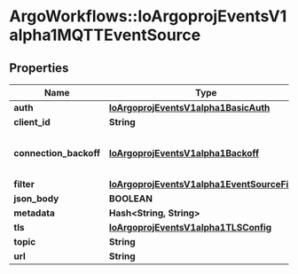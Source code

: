 # ArgoWorkflows::IoArgoprojEventsV1alpha1MQTTEventSource

## Properties
Name | Type | Description | Notes
------------ | ------------- | ------------- | -------------
**auth** | [**IoArgoprojEventsV1alpha1BasicAuth**](IoArgoprojEventsV1alpha1BasicAuth.md) |  | [optional] 
**client_id** | **String** |  | [optional] 
**connection_backoff** | [**IoArgoprojEventsV1alpha1Backoff**](IoArgoprojEventsV1alpha1Backoff.md) | ConnectionBackoff holds backoff applied to connection. | [optional] 
**filter** | [**IoArgoprojEventsV1alpha1EventSourceFilter**](IoArgoprojEventsV1alpha1EventSourceFilter.md) |  | [optional] 
**json_body** | **BOOLEAN** |  | [optional] 
**metadata** | **Hash&lt;String, String&gt;** |  | [optional] 
**tls** | [**IoArgoprojEventsV1alpha1TLSConfig**](IoArgoprojEventsV1alpha1TLSConfig.md) |  | [optional] 
**topic** | **String** |  | [optional] 
**url** | **String** |  | [optional] 


